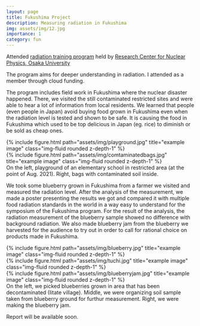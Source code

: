 ```yaml
---
layout: page
title: Fukushima Project
description: Measuring radiation in Fukushima
img: assets/img/12.jpg
importance: 1
category: fun
---
```


Attended [radiation training program](https://www.rcnp.osaka-u.ac.jp/ja/ev/iitate-seminar/2021/index.html) held by [Research Center for Nuclear Physics, Osaka University](https://www.rcnp.osaka-u.ac.jp/)

The program aims for deeper understanding in radiation. I attended as a member through cloud funding. 

The program includes field work in Fukushima where the nuclear disaster happened. There, we visited the still contaminated restricted sites and were able to hear a lot of information from local residents. We learned that people (even people in Japan) avoid buying food grown in Fukushima even when the radiation level is tested and shown to be safe. It is causing the food in Fukushima which used to be top delicious in Japan (eg. rice) to diminish or be sold as cheap ones. 

<div class="row">
    <div class="col-sm-8 mt-3 mt-md-0">
        {% include figure.html path="assets/img/playground.jpg" title="example image" class="img-fluid rounded z-depth-1" %}
    </div>
    <div class="col-sm-4 mt-3 mt-md-0">
        {% include figure.html path="assets/img/comtaminatedbags.jpg" title="example image" class="img-fluid rounded z-depth-1" %}
    </div>
</div>
<div class="caption">
    On the left, playground of an elementary school in restricted area (at the point of Aug. 2021). Right, bags with contaminated soil inside.
</div>

We took some blueberry grown in Fukushima from a farmer we visited and measured the radiation level. After the analysis of the measurement, we made a poster presenting the results we got and compared it with multiple food radiation standards in the world in a way easy to understand for the symposium of the Fukushima program. For the result of the analysis, the radiation measurement of the blueberry sample showed no difference with background radiation. We also made blueberry jam from the blueberry we harvested for the audience to try out in order to call for rational choice on products made in Fukushima. 

<div class="row">
    <div class="col-sm mt-3 mt-md-0">
        {% include figure.html path="assets/img/blueberry.jpg" title="example image" class="img-fluid rounded z-depth-1" %}
    </div>
    <div class="col-sm mt-3 mt-md-0">
        {% include figure.html path="assets/img/tuchi.jpg" title="example image" class="img-fluid rounded z-depth-1" %}
    </div>
    <div class="col-sm mt-3 mt-md-0">
        {% include figure.html path="assets/img/blueberryjam.jpg" title="example image" class="img-fluid rounded z-depth-1" %}
    </div>
</div>
<div class="caption">
    On the left, we picked blueberries grown in area that has been decontaminated (Iitate village). Middle, we were organizing soil sample taken from blueberry ground for furthur measurement. Right, we were making the blueberry jam.
</div>


Report will be available soon.

